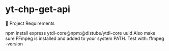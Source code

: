 # yt-chp-get-api

🧱 Project Requirements

npm install express ytdl-core@npm:@distube/ytdl-core uuid
Also make sure FFmpeg is installed and added to your system PATH.
Test with:
ffmpeg -version
